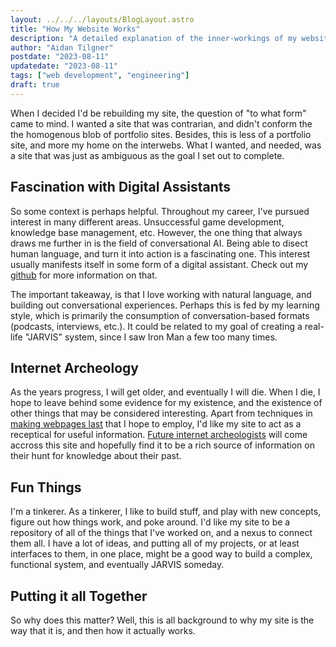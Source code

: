 ```yaml
---
layout: ../../../layouts/BlogLayout.astro
title: "How My Website Works"
description: "A detailed explanation of the inner-workings of my website."
author: "Aidan Tilgner"
postdate: "2023-08-11"
updatedate: "2023-08-11"
tags: ["web development", "engineering"]
draft: true
---
```


When I decided I'd be rebuilding my site, the question of "to what form" came to mind. I wanted a site that was contrarian, and didn't conform the the homogenous blob of portfolio sites. Besides, this is less of a portfolio site, and more my home on the interwebs. What I wanted, and needed, was a site that was just as ambiguous as the goal I set out to complete.

## Fascination with Digital Assistants

So some context is perhaps helpful. Throughout my career, I've pursued interest in many different areas. Unsuccessful game development, knowledge base management, etc. However, the one thing that always draws me further in is the field of conversational AI. Being able to disect human language, and turn it into action is a fascinating one. This interest usually manifests itself in some form of a digital assistant. Check out my [github](https://github.com/AidanTilgner?tab=repositories) for more information on that.

The important takeaway, is that I love working with natural language, and building out conversational experiences. Perhaps this is fed by my learning style, which is primarily the consumption of conversation-based formats (podcasts, interviews, etc.). It could be related to my goal of creating a real-life "JARVIS" system, since I saw Iron Man a few too many times.

## Internet Archeology

As the years progress, I will get older, and eventually I will die. When I die, I hope to leave behind some evidence for my existence, and the existence of other things that may be considered interesting. Apart from techniques in [making webpages last](https://jeffhuang.com/designed_to_last/) that I hope to employ, I'd like my site to act as a receptical for useful information. [Future internet archeologists](/blog/dear-future-internet-historians) will come accross this site and hopefully find it to be a rich source of information on their hunt for knowledge about their past.

## Fun Things

I'm a tinkerer. As a tinkerer, I like to build stuff, and play with new concepts, figure out how things work, and poke around. I'd like my site to be a repository of all of the things that I've worked on, and a nexus to connect them all. I have a lot of ideas, and putting all of my projects, or at least interfaces to them, in one place, might be a good way to build a complex, functional system, and eventually JARVIS someday.

## Putting it all Together

So why does this matter? Well, this is all background to why my site is the way that it is, and then how it actually works.
